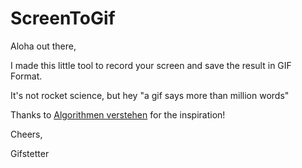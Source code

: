 # ScreenToGif

Aloha out there,

I made this little tool to record your screen and save the result in GIF Format.

It's not rocket science, but hey "a gif says more than million words"

Thanks to [Algorithmen verstehen](https://www.youtube.com/channel/UCswWBF6ZkGnLG3sLRR65xRw "Check this out") for the inspiration!

Cheers,

Gifstetter
